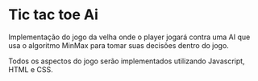 # Tic tac toe Ai

Implementação do jogo da velha onde o player jogará contra uma AI que usa o algoritmo MinMax para tomar suas decisões dentro do jogo.

Todos os aspectos do jogo serão implementados utilizando Javascript, HTML e CSS.
